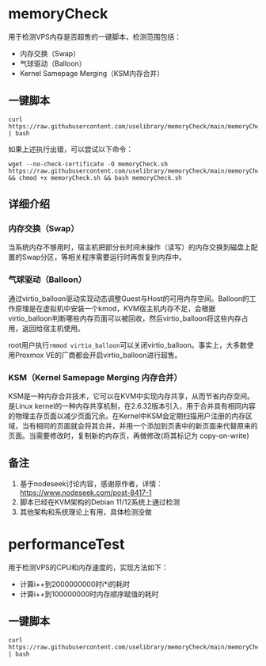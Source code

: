 # memoryCheck

用于检测VPS内存是否超售的一键脚本，检测范围包括：

- 内存交换（Swap）
- 气球驱动（Balloon）
- Kernel Samepage Merging（KSM内存合并）

## 一键脚本
```
curl https://raw.githubusercontent.com/uselibrary/memoryCheck/main/memoryCheck.sh | bash
```

如果上述执行出错，可以尝试以下命令：
```
wget --no-check-certificate -O memoryCheck.sh https://raw.githubusercontent.com/uselibrary/memoryCheck/main/memoryCheck.sh && chmod +x memoryCheck.sh && bash memoryCheck.sh
```

## 详细介绍
### 内存交换（Swap）
当系统内存不够用时，宿主机把部分长时间未操作（读写）的内存交换到磁盘上配置的Swap分区，等相关程序需要运行时再恢复到内存中。

### 气球驱动（Balloon）
通过virtio_balloon驱动实现动态调整Guest与Host的可用内存空间。Balloon的工作原理是在虚拟机中安装一个kmod，KVM宿主机内存不足，会根据virtio_balloon判断哪些内存页面可以被回收，然后virtio_balloon将这些内存占用，返回给宿主机使用。

root用户执行`rmmod virtio_balloon`可以关闭virtio_balloon。事实上，大多数使用Proxmox VE的厂商都会开启virtio_balloon进行超售。

### KSM（Kernel Samepage Merging 内存合并）
KSM是一种内存合并技术，它可以在KVM中实现内存共享，从而节省内存空间。是Linux kernel的一种内存共享机制，在2.6.32版本引入，用于合并具有相同内容的物理主存页面以减少页面冗余。在Kernel中KSM会定期扫描用户注册的内存区域，当有相同的页面就会将其合并，并用一个添加到页表中的新页面来代替原来的页面。当需要修改时，复制新的内存页，再做修改(将其标记为 copy-on-write)



## 备注
1. 基于nodeseek讨论内容，感谢原作者，详情：https://www.nodeseek.com/post-8417-1
2. 脚本已经在KVM架构的Debian 11/12系统上通过检测
3. 其他架构和系统理论上有用，具体检测没做


# performanceTest

用于检测VPS的CPU和内存速度的，实现方法如下：

- 计算i++到2000000000时i*i的耗时
- 计算i++到100000000时内存顺序赋值的耗时

## 一键脚本
```
curl https://raw.githubusercontent.com/uselibrary/memoryCheck/main/memoryCheck.sh | bash
```
